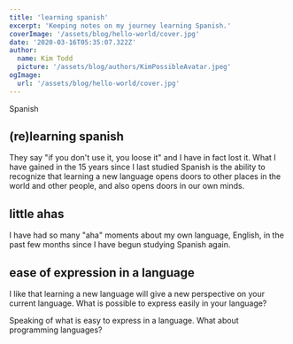 ```yaml
---
title: 'learning spanish'
excerpt: 'Keeping notes on my journey learning Spanish.'
coverImage: '/assets/blog/hello-world/cover.jpg'
date: '2020-03-16T05:35:07.322Z'
author:
  name: Kim Todd
  picture: '/assets/blog/authors/KimPossibleAvatar.jpeg'
ogImage:
  url: '/assets/blog/hello-world/cover.jpg'
---
```


Spanish

## (re)learning spanish

They say "if you don't use it, you loose it" and I have in fact lost it. What I have gained in the 15 years since I last studied Spanish is the ability to recognize that learning a new language opens doors to other places in the world and other people, and also opens doors in our own minds. 

## little ahas

I have had so many "aha" moments about my own language, English, in the past few months since I have begun studying Spanish again.

## ease of expression in a language

I like that learning a new language will give a new perspective on your current language. What is possible to express easily in your language? 

Speaking of what is easy to express in a language. What about programming languages? 
